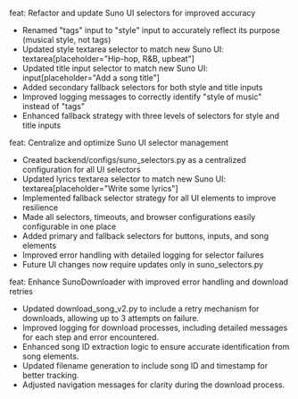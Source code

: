feat: Refactor and update Suno UI selectors for improved accuracy

- Renamed "tags" input to "style" input to accurately reflect its purpose (musical style, not tags)
- Updated style textarea selector to match new Suno UI: textarea[placeholder="Hip-hop, R&B, upbeat"]
- Updated title input selector to match new Suno UI: input[placeholder="Add a song title"]
- Added secondary fallback selectors for both style and title inputs
- Improved logging messages to correctly identify "style of music" instead of "tags"
- Enhanced fallback strategy with three levels of selectors for style and title inputs

feat: Centralize and optimize Suno UI selector management

- Created backend/configs/suno_selectors.py as a centralized configuration for all UI selectors
- Updated lyrics textarea selector to match new Suno UI: textarea[placeholder="Write some lyrics"]
- Implemented fallback selector strategy for all UI elements to improve resilience
- Made all selectors, timeouts, and browser configurations easily configurable in one place
- Added primary and fallback selectors for buttons, inputs, and song elements
- Improved error handling with detailed logging for selector failures
- Future UI changes now require updates only in suno_selectors.py

feat: Enhance SunoDownloader with improved error handling and download retries

- Updated download_song_v2.py to include a retry mechanism for downloads, allowing up to 3 attempts on failure.
- Improved logging for download processes, including detailed messages for each step and error encountered.
- Enhanced song ID extraction logic to ensure accurate identification from song elements.
- Updated filename generation to include song ID and timestamp for better tracking.
- Adjusted navigation messages for clarity during the download process.